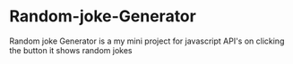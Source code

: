# Random-joke-Generator
Random joke Generator is a my mini project for javascript API's on clicking the button it shows random jokes 

